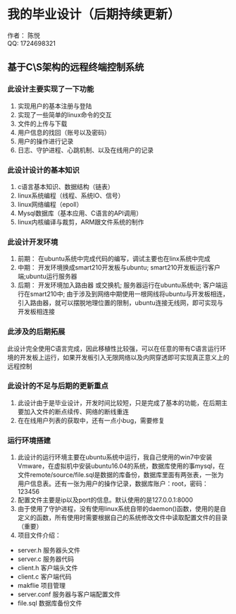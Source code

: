 # 我的毕业设计（后期持续更新）  
作者： 陈悦  
QQ: 1724698321
## 基于C\S架构的远程终端控制系统
### 此设计主要实现了一下功能
1. 实现用户的基本注册与登陆
2. 实现了一些简单的linux命令的交互
3. 文件的上传与下载
4. 用户信息的找回（账号以及密码）
5. 用户的操作进行记录
6. 日志、守护进程、心跳机制、以及在线用户的记录
### 此设计设计的基本知识
1. c语言基本知识、数据结构（链表）
2. linux系统编程（线程、系统IO、信号）
3. linux网络编程（epoll）
4. Mysql数据库（基本应用、C语言的API调用）
5. linux内核编译与裁剪，ARM跟文件系统的制作
### 此设计开发环境
1. 前期：
在ubuntu系统中完成代码的编写，调试主要也在linx系统中完成
2. 中期：
开发环境换成smart210开发板与ubuntu;
smart210开发板运行客户端;ubuntu运行服务器
3. 后期：
开发环境加入路由器 或交换机;
服务器运行在ubuntu系统中;
客户端运行在smart210中;
由于涉及到网络中期使用一根网线将ubuntu与开发板相连，引入路由器，就可以摆脱地理位置的限制，ubuntu连接无线网，即可实现与开发板相连接

### 此涉及的后期拓展
此设计完全使用C语言完成，因此移植性比较强，可以在任意的带有C语言运行环境的开发板上运行，如果开发板引入无限网络以及内网穿透即可实现真正意义上的远程控制

### 此设计的不足与后期的更新重点
1. 此设计由于是毕业设计，开发时间比较短，只是完成了基本的功能，在后期主要加入文件的断点续传、网络的断线重连
2. 在在线用户列表的获取中，还有一点小bug，需要修复

### 运行环境搭建
1. 此设计的运行环境主要在ubuntu系统中运行，我自己使用的win7中安装Vmware，在虚拟机中安装ubuntu16.04的系统，数据库使用的事mysql，在文件remote/source/file.sql是数据的库备份，数据库里面有两张表，一张为用户信息表。还有一张为用户的操作记录，数据库账户：root，密码：123456
2. 配置文件主要是ip以及port的信息。默认使用的是127.0.0.1:8000
3. 由于使用了守护进程，没有使用linux系统自带的daemon()函数，使用的是自定义的函数，所有使用时需要根据自己的系统修改文件中读取配置文件的目录（重要）
4. 项目文件介绍：
* server.h   服务器头文件
* server.c   服务器代码
* client.h   客户端头文件
* client.c   客户端代码              
* makflie    项目管理
* server.conf  服务器与客户端配置文件
* file.sql    数据库备份文件





